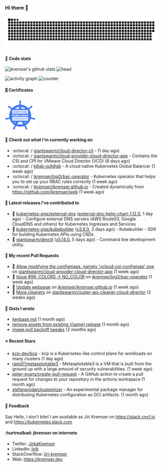 ### Hi there 👋

![GitHub Snake](github-snake-dark.svg)

#### 📱 Code stats

![jkremser's github stats](https://github-readme-stats.vercel.app/api?username=jkremser&count_private=true&show_icons=true&hide_border=false&theme=tokyonight&title_color=5bcdec&bg_color=0d1117&border_radius=false) ![head](https://user-images.githubusercontent.com/535866/175570014-71166aaa-95f7-4a4f-869c-93a16481de4e.jpeg)


![activity graph](https://activity-graph.herokuapp.com/graph?username=jkremser&theme=react-dark)
![counter](https://komarev.com/ghpvc/?username=jkremser&color=5bcdec&style=for-the-badge)

#### 🎖 Certificates
<p align="left"><a href="https://www.credly.com/badges/8ca716d9-fa9b-42e6-b4a1-ad043baf5396/public_url">
<img src="https://raw.githubusercontent.com/cncf/artwork/master/other/cka/color/kubernetes-cka-color.png" alt="https://www.credly.com/badges/8ca716d9-fa9b-42e6-b4a1-ad043baf5396/public_url" width="100" height="100"/> </a>
</p>

#### 👷 Check out what I'm currently working on

- :octocat: / [giantswarm/cloud-director-cli](https://github.com/giantswarm/cloud-director-cli) -  (1 day ago)
- :octocat: / [giantswarm/cloud-provider-cloud-director-app](https://github.com/giantswarm/cloud-provider-cloud-director-app) - Contains the CSI and CPI for VMware Cloud Director (VCD) (6 days ago)
- :octocat: / [k8gb-io/k8gb](https://github.com/k8gb-io/k8gb) - A cloud native Kubernetes Global Balancer (1 week ago)
- :octocat: / [jkremser/log2rbac-operator](https://github.com/jkremser/log2rbac-operator) - Kubernetes operator that helps you to set up your RBAC rules correctly (1 week ago)
- :octocat: / [jkremser/jkremser.github.io](https://github.com/jkremser/jkremser.github.io) - Created dynamically from https://github.com/jkremser/web (1 week ago)

#### 🔭 Latest releases I've contributed to

- 🎉 [kubernetes-sigs/external-dns](https://github.com/kubernetes-sigs/external-dns) ([external-dns-helm-chart-1.12.0](https://github.com/kubernetes-sigs/external-dns/releases/tag/external-dns-helm-chart-1.12.0), 1 day ago) - Configure external DNS servers (AWS Route53, Google CloudDNS and others) for Kubernetes Ingresses and Services
- 🎉 [kubernetes-sigs/kubebuilder](https://github.com/kubernetes-sigs/kubebuilder) ([v3.8.0](https://github.com/kubernetes-sigs/kubebuilder/releases/tag/v3.8.0), 3 days ago) - Kubebuilder - SDK for building Kubernetes APIs using CRDs
- 🎉 [giantswarm/devctl](https://github.com/giantswarm/devctl) ([v5.14.0](https://github.com/giantswarm/devctl/releases/tag/v5.14.0), 5 days ago) - Command line development utility.

#### 🔨 My recent Pull Requests

- 💪 [Allow modifying the configmaps, namely &#39;vcloud-csi-configmap&#39; one](https://github.com/giantswarm/cloud-provider-cloud-director-app/pull/21) on [giantswarm/cloud-provider-cloud-director-app](https://github.com/giantswarm/cloud-provider-cloud-director-app) (1 week ago)
- 💪 [Issue #99: COLORS -&gt; NO_COLOR](https://github.com/jkremser/log2rbac-operator/pull/120) on [jkremser/log2rbac-operator](https://github.com/jkremser/log2rbac-operator) (1 week ago)
- 💪 [Update webpage](https://github.com/jkremser/jkremser.github.io/pull/4) on [jkremser/jkremser.github.io](https://github.com/jkremser/jkremser.github.io) (1 week ago)
- 💪 [More cleaners](https://github.com/giantswarm/cluster-api-cleaner-cloud-director/pull/9) on [giantswarm/cluster-api-cleaner-cloud-director](https://github.com/giantswarm/cluster-api-cleaner-cloud-director) (2 weeks ago)

#### 📓 Gists I wrote

- [keybase.md](https://gist.github.com/5995bcd02b101618f6143dc60a281bea) (1 month ago)
- [remove assets from existing (/same) release](https://gist.github.com/cbed1e82bf7f80b689176b5cedac1f1a) (1 month ago)
- [image pull backoff tweaks](https://gist.github.com/a51bd080b2050aeed8479f1a8c2a686c) (2 months ago)

#### ⭐ Recent Stars

- [kcp-dev/kcp](https://github.com/kcp-dev/kcp) - kcp is a Kubernetes-like control plane for workloads on many clusters (1 day ago)
- [rapid7/metasploitable3](https://github.com/rapid7/metasploitable3) - Metasploitable3 is a VM that is built from the ground up with a large amount of security vulnerabilities. (1 week ago)
- [peter-evans/create-pull-request](https://github.com/peter-evans/create-pull-request) - A GitHub action to create a pull request for changes to your repository in the actions workspace (1 month ago)
- [stefanprodan/kustomizer](https://github.com/stefanprodan/kustomizer) - An experimental package manager for distributing Kubernetes configuration as OCI artifacts. (1 month ago)

#### 💬 Feedback

Say Hello, I don't bite! I am available as Jiri Kremser on https://slack.cncf.io and https://kubernetes.slack.com


#### :hurtrealbad: jkremser on internets

- Twitter: <a href="https://twitter.com/JirkaKremser">JirkaKremser</a>
- LinkedIn: <a href="https://www.linkedin.com/in/jirik/">jirik</a>
- StackOverflow: <a href="https://stackoverflow.com/users/1594980/jiri-kremser">jiri-kremser</a>
- Web: https://kremser.dev